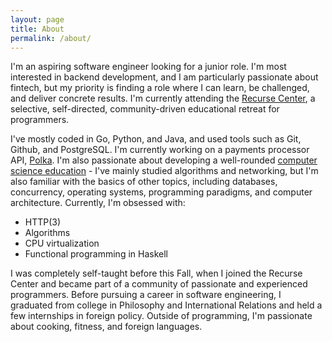 ```yaml
---
layout: page
title: About
permalink: /about/
---
```


I'm an aspiring software engineer looking for a junior role. I'm most interested in backend development, and I am particularly passionate about fintech, but my priority is finding a role where I can learn, be challenged, and deliver concrete results. I'm currently attending the [Recurse Center](https://www.recurse.com), a selective, self-directed, community-driven educational retreat for programmers.

I've mostly coded in Go, Python, and Java, and used tools such as Git, Github, and PostgreSQL. I'm currently working on a payments processor API, [Polka](https://www.github.com/IsakJones/polka). I'm also passionate about developing a well-rounded [computer science education](https://www.teachyourselfcs.com) - I've mainly studied algorithms and networking, but I'm also familiar with the basics of other topics, including databases, concurrency, operating systems, programming paradigms, and computer architecture. Currently, I'm obsessed with:
 - HTTP(3)
 - Algorithms 
 - CPU virtualization
 - Functional programming in Haskell

I was completely self-taught before this Fall, when I joined the Recurse Center and became part of a community of passionate and experienced programmers. Before pursuing a career in software engineering, I graduated from college in Philosophy and International Relations and held a few internships in foreign policy. Outside of programming, I'm passionate about cooking, fitness, and foreign languages.